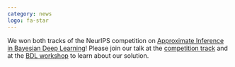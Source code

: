 ```yaml
---
category: news
logo: fa-star
---
```


We won both tracks of the NeurIPS competition on [Approximate Inference in Bayesian Deep Learning](https://izmailovpavel.github.io/neurips_bdl_competition/)!
Please join our talk at the [competition track](https://nips.cc/virtual/2021/competition/22444) and at the [BDL workshop](http://bayesiandeeplearning.org) to learn about our solution. 
